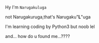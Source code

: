 Hy I'm `Narugakuluga`

not Narugakuruga,that's Narugaku"__L__"uga

I'm learning coding by Python3 but noob lel

and... how do u found me...????
<!---
Narugakuluga/Narugakuluga is a ✨ special ✨ repository because its `README.md` (this file) appears on your GitHub profile.
You can click the Preview link to take a look at your changes.
--->
